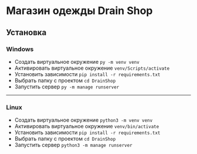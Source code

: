# Магазин одежды Drain Shop

## Установка

### Windows

- Создать виртуальное окружение ```py -m venv venv```
- Активировать виртуальное окружение ```venv/Scripts/activate```
- Установить зависимости ```pip install -r requirements.txt```
- Выбрать папку с проектом ```cd DrainShop```
- Запустить сервер ```py -m manage runserver```

---

### Linux

- Создать виртуальное окружение ```python3 -m venv venv```
- Активировать виртуальное окружение ```venv/bin/activate```
- Установить зависимости ```pip install -r requirements.txt```
- Выбрать папку с проектом ```cd DrainShop```
- Запустить сервер ```python3 -m manage runserver```